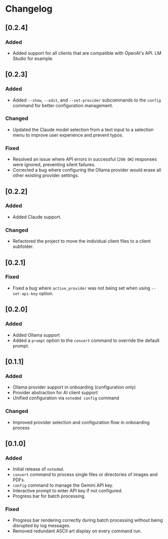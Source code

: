 # Changelog

## [0.2.4]

### Added
- Added support for all clients that are compatible with OpenAI's API. LM Studio for example.

## [0.2.3]

### Added
- Added `--show`, `--edit`, and `--set-provider` subcommands to the `config` command for better configuration management.

### Changed
- Updated the Claude model selection from a text input to a selection menu to improve user experience and prevent typos.

### Fixed
- Resolved an issue where API errors in successful (`200 OK`) responses were ignored, preventing silent failures.
- Corrected a bug where configuring the Ollama provider would erase all other existing provider settings.

## [0.2.2]

### Added
- Added Claude support.

### Changed
- Refactored the project to move the individual client files to a client subfolder.

## [0.2.1]

### Fixed
- Fixed a bug where `active_provider` was not being set when using `--set-api-key` option.

## [0.2.0]

### Added
  - Added Ollama support
  - Added a `prompt` option to the `convert` command to override the default prompt.

## [0.1.1]

### Added
  - Ollama provider support in onboarding (configuration only)
  - Provider abstraction for AI client support
  - Unified configuration via `notedmd config` command

  ### Changed
  - Improved provider selection and configuration flow in onboarding process

## [0.1.0]

### Added
- Initial release of `notedmd`.
- `convert` command to process single files or directories of images and PDFs.
- `config` command to manage the Gemini API key.
- Interactive prompt to enter API key if not configured.
- Progress bar for batch processing.

### Fixed
- Progress bar rendering correctly during batch processing without being disrupted by log messages.
- Removed redundant ASCII art display on every command run.
